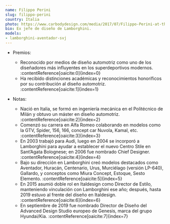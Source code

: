 ```yaml
---
name: Filippo Perini
slug: filippo-perini
country: Italia
photo: https://www.carbodydesign.com/media/2017/07/Filippo-Perini-at-the-2016-SPD-Degree-Show-01.jpg
bio: Ex jefe de diseño de Lamborghini.
models:
- lamborghini-aventador-svj
---
```


- Premios:  
  - Reconocido por medios de diseño automotriz como uno de los diseñadores más influyentes en los superdeportivos modernos. :contentReference[oaicite:0]{index=0}  
  - Ha recibido distinciones académicas y reconocimientos honoríficos por su contribución al diseño automotriz. :contentReference[oaicite:1]{index=1}

- Notas:  
  - Nació en Italia, se formó en ingeniería mecánica en el Politécnico de Milán y obtuvo un máster en diseño automotriz. :contentReference[oaicite:2]{index=2}  
  - Comenzó su carrera en Alfa Romeo colaborando en modelos como la GTV, Spider, 156, 166, concept car Nuvola, Kamal, etc. :contentReference[oaicite:3]{index=3}  
  - En 2003 trabajó para Audi, luego en 2004 se incorporó a Lamborghini para ayudar a establecer el nuevo Centro Stile en Sant’Agata Bolognese; en 2006 fue nombrado Chief Designer. :contentReference[oaicite:4]{index=4}  
  - Bajo su dirección en Lamborghini creó modelos destacados como Aventador, Huracán, Centenario, Urus, Murciélago (versión LP-640), Gallardo, y conceptos como Miura Concept, Estoque, Sesto Elemento. :contentReference[oaicite:5]{index=5}  
  - En 2015 asumió doble rol en Italdesign como Director de Estilo, manteniendo vinculación con Lamborghini ese año; después, hasta 2019 estuvo al frente del diseño en Italdesign. :contentReference[oaicite:6]{index=6}  
  - En septiembre de 2019 fue nombrado Director de Diseño del Advanced Design Studio europeo de Genesis, marca del grupo Hyundai/Kia. :contentReference[oaicite:7]{index=7}  
